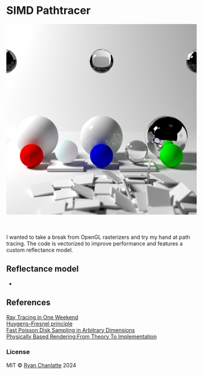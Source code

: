 # SIMD Pathtracer
<p align="center">
  <img src="./_README-RESOURCES/pathtrace.jpg" alt="Spheres drawn on a blue-white background"/>
</p>
<br />
<br />
I wanted to take a break from OpenGL rasterizers and try my hand at path tracing.
The code is vectorized to improve performance and features a custom reflectance
model.

## Reflectance model
-

## References
[Ray Tracing in One Weekend](https://raytracing.github.io/books/RayTracingInOneWeekend.html)<br />
[Huygens–Fresnel principle](https://en.wikipedia.org/wiki/Huygens%E2%80%93Fresnel_principle)<br />
[Fast Poisson Disk Sampling in Arbitrary Dimensions](https://www.cs.ubc.ca/~rbridson/docs/bridson-siggraph07-poissondisk.pdf)<br />
[Physically Based Rendering:From Theory To Implementation](https://pbr-book.org/)<br />

### License
MIT © [Ryan Chanlatte](https://github.com/rchanlatte95) 2024 